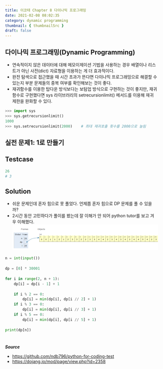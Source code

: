 ```yaml
---
title: 이코테 Chapter 8 다이나믹 프로그래밍
date: 2021-02-08 08:02:35
category: dynamic programming
thumbnail: { thumbnailSrc }
draft: false
---
```


## 다이나믹 프로그래밍(Dynamic Programming)

- 연속적이지 않은 데이터에 대해 메모이제이션 기법을 사용하는 경우 배열이나 리스트가 아닌 사전(dict) 자료형을 이용하는 게 더 효과적이다.
- 완전 탐색으로 접근했을 때 시간 초과가 뜬다면 다이나믹 프로그래밍으로 해결할 수 있는지 부분 문제들의 중복 여부를 확인해보는 것이 좋다.
- 재귀함수를 이용한 탑다운 방식보다는 보텀업 방식으로 구현하는 것이 좋지만, 재귀함수로 구현했다면 sys 라이브러리의 setrecursionlimit() 메서드를 이용해 재귀 제한을 완화할 수 있다.

```py
>>> import sys
>>> sys.getrecursionlimit()
1000
>>> sys.setrecursionlimit(2000)    # 최대 재귀호출 횟수를 2000으로 늘림
```

## 실전 문제1: 1로 만들기

## Testcase

```py
26
# 3
```

## Solution

- 쉬운 문제인데 혼자 힘으로 못 풀었다. 언제쯤 혼자 힘으로 DP 문제를 풀 수 있을까?
- 2시간 동안 고민하다가 풀이를 봤는데 잘 이해가 안 되어 python tutor를 보고 겨우 이해했다.
  ![dp](./images/dp.png)

```py
n = int(input())

dp = [0] * 30001

for i in range(2, n + 1):
    dp[i] = dp[i - 1] + 1

    if i % 2 == 0:
        dp[i] = min(dp[i], dp[i // 2] + 1)
    if i % 3 == 0:
        dp[i] = min(dp[i], dp[i // 3] + 1)
    if i % 5 == 0:
        dp[i] = min(dp[i], dp[i // 5] + 1)

print(dp[n])

```

#

**_Source_**

- https://github.com/ndb796/python-for-coding-test
- https://dojang.io/mod/page/view.php?id=2358
